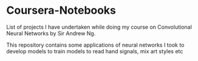 # Coursera-Notebooks
List of projects I have undertaken while doing my course on Convolutional Neural Networks by Sir Andrew Ng. 

This repository contains some applications of neural networks I took to develop models to train models to read hand signals, mix art styles etc 
